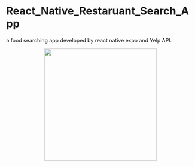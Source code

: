 # React_Native_Restaruant_Search_App
a food searching app developed by react native expo and Yelp API.

<p align="center">
  <img width="300" src="https://github.com/peichunkao/rn_food_search_app/blob/master/src/image/RestaurantSearch.gif">
</p>
